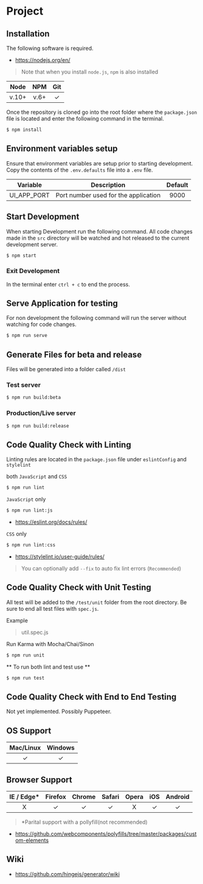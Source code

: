 # Project

## Installation

The following software is required.

- https://nodejs.org/en/

> Note that when you install `node.js`, `npm` is also installed

| Node  | NPM | Git |
|:---------:|:---------:|:---------:|
|  v.10+ | v.6+ | &check; |

Once the repository is cloned go into the root folder where the `package.json` file
is located and enter the following command in the terminal.

```sh
$ npm install
```
## Environment variables setup

Ensure that environment variables are setup prior to starting development.  Copy the contents of the `.env.defaults` file into a `.env` file.

| Variable  | Description | Default |
|:---------:|:---------:|:---------:|
| UI_APP_PORT | Port number used for the application | 9000 |

## Start Development 

When starting Development run the following command.  All code changes made in the `src` directory will be watched and hot released to the current development server.

```sh
$ npm start
```

### Exit Development

In the terminal enter `ctrl + c` to end the process.

## Serve Application for testing

For non development the following command will run the server without watching for code changes.

```sh
$ npm run serve
```

## Generate Files for beta and release

Files will be generated into a folder called `/dist`

### Test server
```sh
$ npm run build:beta
```

### Production/Live server
```sh
$ npm run build:release
```

## Code Quality Check with Linting

Linting rules are located in the `package.json` file under `eslintConfig` and `stylelint`

both `JavaScript` and `CSS`

```sh
$ npm run lint
```

`JavaScript` only

```sh
$ npm run lint:js
```
- https://eslint.org/docs/rules/

`CSS` only

```sh
$ npm run lint:css
```
- https://stylelint.io/user-guide/rules/

> You can optionally add `--fix` to auto fix lint errors (`Recommended`)

## Code Quality Check with Unit Testing

All test will be added to the `/test/unit` folder from the root directory.  Be sure to end all test files with `spec.js`.

Example

> util.spec.js

Run Karma with Mocha/Chai/Sinon

```sh
$ npm run unit
```

** To run both lint and test use **

```sh
$ npm run test
```

## Code Quality Check with End to End Testing

Not yet implemented.  Possibly Puppeteer.

## OS Support

| Mac/Linux | Windows |
|:---------:|:---------:|
| &check; | &check; |

## Browser Support

| IE / Edge* | Firefox | Chrome | Safari | Opera | iOS | Android |
|:---------:|:---------:|:---------:|:---------:|:---------:|:---------:|:---------:|
| &Chi; | &check; | &check; | &check; | &Chi; | &check; | &check;

> *Parital support with a pollyfill(not recommended)

- https://github.com/webcomponents/polyfills/tree/master/packages/custom-elements

## Wiki

- https://github.com/hingejs/generator/wiki
